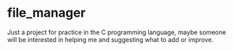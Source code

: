 # file_manager
Just a project for practice in the C programming language, maybe someone will be interested in helping me and suggesting what to add or improve.
